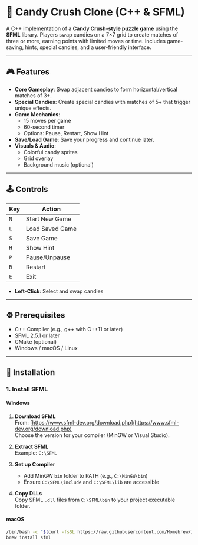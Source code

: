  # 🍬 Candy Crush Clone (C++ & SFML)

A C++ implementation of a **Candy Crush-style puzzle game** using the **SFML** library. Players swap candies on a 7×7 grid to create matches of three or more, earning points with limited moves or time. Includes game-saving, hints, special candies, and a user-friendly interface.

---

## 🎮 Features

- **Core Gameplay**: Swap adjacent candies to form horizontal/vertical matches of 3+.
- **Special Candies**: Create special candies with matches of 5+ that trigger unique effects.
- **Game Mechanics**:  
  - 15 moves per game  
  - 60-second timer  
  - Options: Pause, Restart, Show Hint  
- **Save/Load Game**: Save your progress and continue later.
- **Visuals & Audio**:  
  - Colorful candy sprites  
  - Grid overlay  
  - Background music (optional)

---

## 🕹️ Controls

| Key | Action              |
|-----|---------------------|
| `N` | Start New Game       |
| `L` | Load Saved Game      |
| `S` | Save Game            |
| `H` | Show Hint            |
| `P` | Pause/Unpause        |
| `R` | Restart              |
| `E` | Exit                 |

- **Left-Click**: Select and swap candies

---

## ⚙️ Prerequisites

- C++ Compiler (e.g., g++ with C++11 or later)
- SFML 2.5.1 or later
- CMake (optional)
- Windows / macOS / Linux

---

## 🧱 Installation

### 1. Install SFML

#### Windows

1. **Download SFML**  
   From: [https://www.sfml-dev.org/download.php](https://www.sfml-dev.org/download.php)  
   Choose the version for your compiler (MinGW or Visual Studio).

2. **Extract SFML**  
   Example: `C:\SFML`

3. **Set up Compiler**  
   - Add MinGW `bin` folder to PATH (e.g., `C:\MinGW\bin`)
   - Ensure `C:\SFML\include` and `C:\SFML\lib` are accessible

4. **Copy DLLs**  
   Copy SFML `.dll` files from `C:\SFML\bin` to your project executable folder.

#### macOS

```bash
/bin/bash -c "$(curl -fsSL https://raw.githubusercontent.com/Homebrew/install/HEAD/install.sh)"
brew install sfml
